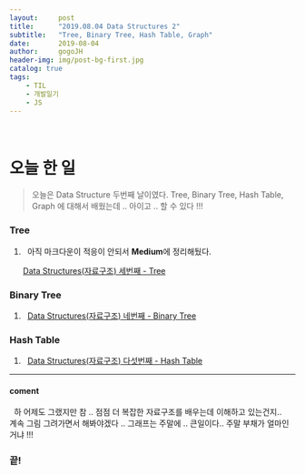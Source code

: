 ```yaml
---
layout:     post
title:      "2019.08.04 Data Structures 2"
subtitle:   "Tree, Binary Tree, Hash Table, Graph"
date:       2019-08-04
author:     gogoJH
header-img: img/post-bg-first.jpg
catalog: true
tags:
    - TIL
    - 개발일기
    - JS
---
```



<br>
  
# 오늘 한 일

> 오늘은 Data Structure 두번째 날이였다.
> Tree, Binary Tree, Hash Table, Graph 에 대해서 배웠는데 .. 아이고 .. 
> 할 수 있다 !!!

  

### Tree
  

1.  &nbsp; 아직 마크다운이 적응이 안되서 **Medium**에 정리해뒀다.

	[Data Structures(자료구조) 세번째 - Tree](https://medium.com/@wlsgur4033/data-structure-%EC%9E%90%EB%A3%8C%EA%B5%AC%EC%A1%B0-tree-5a9da340fb16)
  

### Binary Tree

  
1.  &nbsp;  [Data Structures(자료구조) 네번째 - Binary Tree](https://medium.com/@wlsgur4033/data-structure-%EC%9E%90%EB%A3%8C%EA%B5%AC%EC%A1%B0-%EB%84%A4%EB%B2%88%EC%A7%B8-6703efcc0303)


### Hash Table 


1. &nbsp; [Data Structures(자료구조) 다섯번째 - Hash Table](https://medium.com/@wlsgur4033/data-structure-%EC%9E%90%EB%A3%8C%EA%B5%AC%EC%A1%B0-%EB%8B%A4%EC%84%AF%EB%B2%88%EC%A7%B8-f39d37ee5333)

  

---

#### coment
&nbsp; 하 어제도 그랬지만 참 .. 점점 더 복잡한 자료구조를 배우는데 이해하고 있는건지..
&nbsp; 계속 그림 그려가면서 해봐야겠다 .. 그래프는 주말에 .. 큰일이다.. 주말 부채가 얼마인거냐 !!!
  

### 끝!
<!--stackedit_data:
eyJoaXN0b3J5IjpbMTQwODE1NjQ4OF19
-->